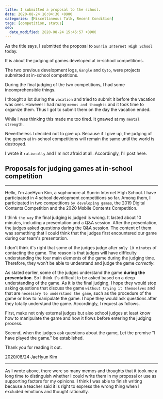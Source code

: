 ```yaml
---
title: I submitted a proposal to the school.
date: 2020-08-24 16:04:30 +0900
categories: [Miscellaneous Talk, Recent Condition]
tags: [competition, status]
seo:
  date_modified: 2020-08-24 15:45:57 +0900
---
```


As the title says, I submitted the proposal to `Sunrin Internet High School` today.

It is about the judging of games developed at in-school competitions.

The two previous development logs, `Gangle` and `Cyto`, were projects submitted at in-school competitions.

During the final judging of the two competitions, I had some incomprehensible things. 

I thought a lot during the `vacation` and tried to submit it before the vacation was over. However I had many `memos and thoughts` and it took time to organize them. Thus I got to submit them on the day the vacation ended.

While I was thinking this made me too tired. It gnawed at my `mental strength`.

Nevertheless I decided not to give up. Because if I give up, the judging of the games at in-school competitions will remain the same until the world is destroyed.

I wrote it `rationally` and I'm not afraid at all. Accordingly, I'll post here.


## Proposals for judging games at in-school competition

***

Hello, I'm JaeHyun Kim, a sophomore at Sunrin Internet High School. I have participated in 4 school development competitions so far. Among them, I participated in two competitions `by developing games`, the 2019 Digital Contents Competition and the 2020 Mobile Contents Competition.

I think `the way` the final judging is judged is wrong. It lasted about 10 minutes, including a presentation and a Q&A session. After the presentation, the judges asked questions during the Q&A session. The content of them was something that I could think that the judges first encountered our game during our team's presentation.

I don't think it's right that some of the judges judge after `only 10 minutes` of contacting the game. The reason is that judges will have difficulty understanding the four main elements of the game during the judging time. Therefore, they won't be able to understand and judge the game *correctly*. 

As stated earlier, some of the judges understand the game **during the presentation**. So I think it's difficult to be asked based on a deep understanding of the game. As it is the final judging, I hope they would stop asking questions that discuss the game `without trying it themselves` and that are `necessary to understand the game`, such as the procedure of the game or how to manipulate the game. I hope they would ask questions after they totally understand the game. Accordingly, I request as follows.

First, make not only external judges but also school judges at least know how to manipulate the game and how it flows before entering the judging process.

Second, when the judges ask questions about the game, Let the premise "I have played the game." be established.

Thank you for reading it out.

2020/08/24 JaeHyun Kim

***

As I wrote above, there were so many memos and thoughts that it took me a long time to distinguish whether I could write them in my proposal or use as supporting factors for my opinions. I think I was able to finish writing because a teacher said it is right to express the wrong thing when I excluded emotions and thought rationally.
